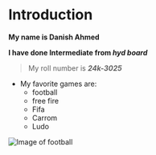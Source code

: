 # Introduction

**My name is Danish Ahmed**

**I have done Intermediate from _hyd board_**

> My roll number is ***24k-3025***

+ My favorite games are:
  - football
  - free fire
  - Fifa
  - Carrom
  - Ludo

![Image of football](https://cdn.pixabay.com/photo/2024/01/21/22/05/ai-generated-8524102_640.jpg)
